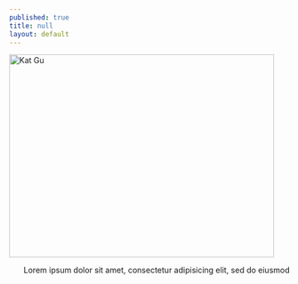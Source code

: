 ```yaml
---
published: true
title: null
layout: default
---
```


<a href="https://fofnz.github.io/product1"><img src="https://i.imgur.com/hEgpars.jpg" title="Kat Gu" width="476" height="365" /></a>
<br>
<p style='text-align: right;'>Lorem ipsum dolor sit amet, consectetur adipisicing elit, sed do eiusmod</p>

<br><br>


